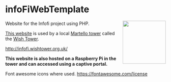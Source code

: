 # infoFiWebTemplate

<img align="right" width="135" src="private/images/favicon.ico">

Website for the Infofi project using PHP.

[This website](http://infofi.wishtower.org.uk/) is used by a local [Martello tower](https://en.wikipedia.org/wiki/Martello_tower) called the [Wish Tower](http://www.wishtower.org.uk/about-the-wish-tower/).

http://infofi.wishtower.org.uk/

**This website is also hosted on a Raspberry Pi in the tower and can accessed using a captive portal.**

Font awesome icons where used. https://fontawesome.com/license
